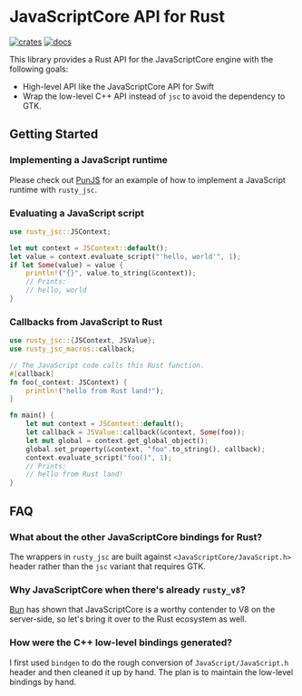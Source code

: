 # JavaScriptCore API for Rust

[![crates](https://img.shields.io/crates/v/rusty_jsc.svg)](https://crates.io/crates/rusty_jsc)
[![docs](https://docs.rs/rusty_jsc/badge.svg)](https://docs.rs/rusty_jsc)

This library provides a Rust API for the JavaScriptCore engine with the following goals:

* High-level API like the JavaScriptCore API for Swift
* Wrap the low-level C++ API instead of `jsc` to avoid the dependency to GTK.

## Getting Started

### Implementing a JavaScript runtime

Please check out [PunJS](examples/punjs) for an example of how to implement a JavaScript runtime with `rusty_jsc`.

### Evaluating a JavaScript script
```rust
use rusty_jsc::JSContext;

let mut context = JSContext::default();
let value = context.evaluate_script("'hello, world'", 1);
if let Some(value) = value {
    println!("{}", value.to_string(&context));
    // Prints:
    // hello, world
}
```

### Callbacks from JavaScript to Rust

```rust
use rusty_jsc::{JSContext, JSValue};
use rusty_jsc_macros::callback;

// The JavaScript code calls this Rust function.
#[callback]
fn foo(_context: JSContext) {
    println!("hello from Rust land!");
}

fn main() {
    let mut context = JSContext::default();
    let callback = JSValue::callback(&context, Some(foo));
    let mut global = context.get_global_object();
    global.set_property(&context, "foo".to_string(), callback);
    context.evaluate_script("foo()", 1);
    // Prints:
    // hello from Rust land!
}
```

## FAQ

### What about the other JavaScriptCore bindings for Rust?

The wrappers in `rusty_jsc` are built against `<JavaScriptCore/JavaScript.h>` header rather than the `jsc` variant that requires GTK.

### Why JavaScriptCore when there's already `rusty_v8`?

[Bun](https://bun.sh) has shown that JavaScriptCore is a worthy contender to V8 on the server-side, so let's bring it over to the Rust ecosystem as well.

### How were the C++ low-level bindings generated?

I first used `bindgen` to do the rough conversion of `JavaScript/JavaScript.h` header and then cleaned it up by hand.
The plan is to maintain the low-level bindings by hand.
